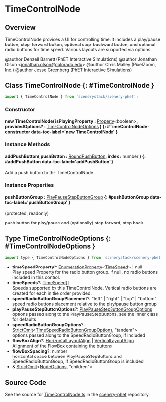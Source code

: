 # TimeControlNode

## Overview

TimeControlNode provides a UI for controlling time.  It includes a play/pause button, step-forward button,
optional step-backward button, and optional radio buttons for time speed. Various layouts are supported via options.

@author Denzell Barnett (PhET Interactive Simulations)
@author Jonathan Olson &lt;jonathan.olson@colorado.edu&gt;
@author Chris Malley (PixelZoom, Inc.)
@author Jesse Greenberg (PhET Interactive Simulations)

## Class TimeControlNode {: #TimeControlNode }


```js
import { TimeControlNode } from 'scenerystack/scenery-phet';
```
### Constructor

#### new TimeControlNode( isPlayingProperty : <span style="font-weight: 400;">[Property](../axon/Property.md)&lt;<span style="color: hsla(calc(var(--md-hue) + 180deg),80%,40%,1);">boolean</span>&gt;</span>, providedOptions? : <span style="font-weight: 400;">[TimeControlNodeOptions](../scenery-phet/TimeControlNode.md#TimeControlNodeOptions)</span> ) {: #TimeControlNode-constructor data-toc-label='new TimeControlNode' }

### Instance Methods

#### addPushButton( pushButton : <span style="font-weight: 400;">[RoundPushButton](../sun/RoundPushButton.md)</span>, index : <span style="font-weight: 400;"><span style="color: hsla(calc(var(--md-hue) + 180deg),80%,40%,1);">number</span></span> ) {: #addPushButton data-toc-label='addPushButton' }

Add a push button to the TimeControlNode.

### Instance Properties

#### pushButtonGroup : <span style="font-weight: 400;">[PlayPauseStepButtonGroup](../scenery-phet/PlayPauseStepButtonGroup.md)</span> {: #pushButtonGroup data-toc-label='pushButtonGroup' }

(protected, readonly)

push button for play/pause and (optionally) step forward, step back



## Type TimeControlNodeOptions {: #TimeControlNodeOptions }


```js
import type { TimeControlNodeOptions } from 'scenerystack/scenery-phet';
```


- **timeSpeedProperty**?: [EnumerationProperty](../axon/EnumerationProperty.md)&lt;[TimeSpeed](../scenery-phet/TimeSpeed.md)&gt; | <span style="color: hsla(calc(var(--md-hue) + 180deg),80%,40%,1);">null</span>
<br>  Play speed Property for the radio button group. If null, no radio buttons included in this control.
- **timeSpeeds**?: [TimeSpeed](../scenery-phet/TimeSpeed.md)[]
<br>  Speeds supported by this TimeControlNode. Vertical radio buttons are created for each in the order provided.
- **speedRadioButtonGroupPlacement**?: "left" | "right" | "top" | "bottom"
<br>  speed radio buttons placement relative to the play/pause button group
- **playPauseStepButtonOptions**?: [PlayPauseStepButtonGroupOptions](../scenery-phet/PlayPauseStepButtonGroup.md#PlayPauseStepButtonGroupOptions)
<br>  options passed along to the PlayPauseStepButtons, see the inner class for defaults
- **speedRadioButtonGroupOptions**?: [StrictOmit](../phet-core/StrictOmit.md)&lt;[TimeSpeedRadioButtonGroupOptions](../scenery-phet/TimeSpeedRadioButtonGroup.md#TimeSpeedRadioButtonGroupOptions), "tandem"&gt;
<br>  options passed along to the SpeedRadioButtonGroup, if included
- **flowBoxAlign**?: [HorizontalLayoutAlign](../scenery/LayoutAlign.md#HorizontalLayoutAlign) | [VerticalLayoutAlign](../scenery/LayoutAlign.md#VerticalLayoutAlign)
<br>  Alignment of the FlowBox containing the buttons
- **flowBoxSpacing**?: <span style="color: hsla(calc(var(--md-hue) + 180deg),80%,40%,1);">number</span>
<br>  horizontal space between PlayPauseStepButtons and SpeedRadioButtonGroup, if SpeedRadioButtonGroup is included
- &amp; [StrictOmit](../phet-core/StrictOmit.md)&lt;[NodeOptions](../scenery/Node.md#NodeOptions), "children"&gt;




## Source Code

See the source for [TimeControlNode.ts](https://github.com/phetsims/scenery-phet/blob/main/js/TimeControlNode.ts) in the [scenery-phet](https://github.com/phetsims/scenery-phet) repository.
